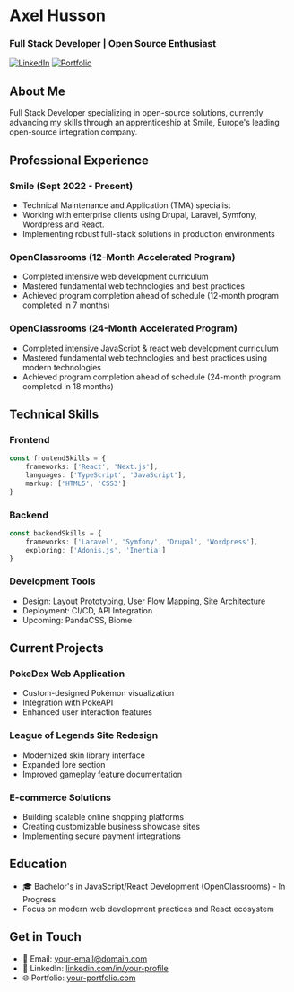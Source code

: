 # Axel Husson
### Full Stack Developer | Open Source Enthusiast

[![LinkedIn](https://img.shields.io/badge/LinkedIn-Connect-blue)](your-linkedin-url)
[![Portfolio](https://img.shields.io/badge/Portfolio-Visit-green)](your-portfolio-url)

## About Me
Full Stack Developer specializing in open-source solutions, currently advancing my skills through an apprenticeship at Smile, Europe's leading open-source integration company.

## Professional Experience

### Smile (Sept 2022 - Present)
- Technical Maintenance and Application (TMA) specialist
- Working with enterprise clients using Drupal, Laravel, Symfony, Wordpress and React. 
- Implementing robust full-stack solutions in production environments

### OpenClassrooms (12-Month Accelerated Program)
- Completed intensive web development curriculum
- Mastered fundamental web technologies and best practices
- Achieved program completion ahead of schedule (12-month program completed in 7 months)

### OpenClassrooms (24-Month Accelerated Program)
- Completed intensive JavaScript & react web development curriculum
- Mastered fundamental web technologies and best practices using modern technologies
- Achieved program completion ahead of schedule (24-month program completed in 18 months)

## Technical Skills

### Frontend
```typescript
const frontendSkills = {
    frameworks: ['React', 'Next.js'],
    languages: ['TypeScript', 'JavaScript'],
    markup: ['HTML5', 'CSS3']
}
```

### Backend
```typescript
const backendSkills = {
    frameworks: ['Laravel', 'Symfony', 'Drupal', 'Wordpress'],
    exploring: ['Adonis.js', 'Inertia']
}
```

### Development Tools
- Design: Layout Prototyping, User Flow Mapping, Site Architecture
- Deployment: CI/CD, API Integration
- Upcoming: PandaCSS, Biome

## Current Projects

### PokeDex Web Application
- Custom-designed Pokémon visualization
- Integration with PokeAPI
- Enhanced user interaction features

### League of Legends Site Redesign
- Modernized skin library interface
- Expanded lore section
- Improved gameplay feature documentation

### E-commerce Solutions
- Building scalable online shopping platforms
- Creating customizable business showcase sites
- Implementing secure payment integrations

## Education
- 🎓 Bachelor's in JavaScript/React Development (OpenClassrooms) - In Progress
- Focus on modern web development practices and React ecosystem

## Get in Touch
- 📧 Email: [your-email@domain.com](mailto:your-email@domain.com)
- 💼 LinkedIn: [linkedin.com/in/your-profile](https://linkedin.com/in/your-profile)
- 🌐 Portfolio: [your-portfolio.com](https://your-portfolio.com)
